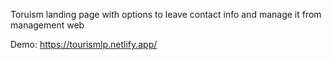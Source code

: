 Toruism landing page with options to leave contact info and manage it from management web

Demo:
https://tourismlp.netlify.app/
